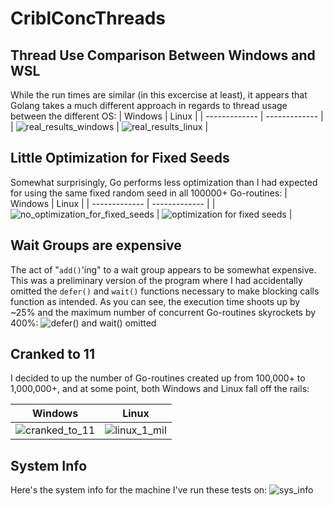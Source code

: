 # CriblConcThreads

## Thread Use Comparison Between Windows and WSL
While the run times are similar (in this excercise at least), it appears that Golang takes a much different approach in regards to thread usage between the different OS:
| Windows | Linux |
| ------------- | ------------- |
| ![real_results_windows](https://user-images.githubusercontent.com/4118039/116083614-6c5d6d00-a662-11eb-86ab-496e78c5a720.PNG) | ![real_results_linux](https://user-images.githubusercontent.com/4118039/116083617-6ebfc700-a662-11eb-895d-b0bedcf59187.PNG) |

## Little Optimization for Fixed Seeds
Somewhat surprisingly, Go performs less optimization than I had expected for using the same fixed random seed in all 100000+ Go-routines:
| Windows | Linux |
| ------------- | ------------- |
| ![no_optimization_for_fixed_seeds](https://user-images.githubusercontent.com/4118039/116079916-0969d700-a65e-11eb-9369-813708a4c3d2.PNG) | ![optimization for fixed seeds](https://user-images.githubusercontent.com/4118039/116081756-40d98300-a660-11eb-92bc-90cf58a48116.png) |

## Wait Groups are expensive
The act of "```add()```'ing" to a wait group appears to be somewhat expensive. This was a preliminary version of the program where I had accidentally omitted the ```defer()``` and ```wait()``` functions necessary to make blocking calls function as intended. As you can see, the execution time shoots up by ~25% and the maximum number of concurrent Go-routines skyrockets by 400%:
![defer() and wait() omitted](https://user-images.githubusercontent.com/4118039/116082178-ba717100-a660-11eb-9cbf-9439e0e2a8ca.png)

## Cranked to 11
I decided to up the number of Go-routines created up from 100,000+ to 1,000,000+, and at some point, both Windows and Linux fall off the rails:

| Windows | Linux |
| ------------- | ------------- |
| ![cranked_to_11](https://user-images.githubusercontent.com/4118039/116080164-551c8080-a65e-11eb-9ba4-4ab82ff018a8.PNG)  | ![linux_1_mil](https://user-images.githubusercontent.com/4118039/116080238-70878b80-a65e-11eb-854d-bf2f15e6e4a0.PNG) |




## System Info
Here's the system info for the machine I've run these tests on:
![sys_info](https://user-images.githubusercontent.com/4118039/116079820-e4756400-a65d-11eb-8ff9-7a77797d0f29.PNG)
